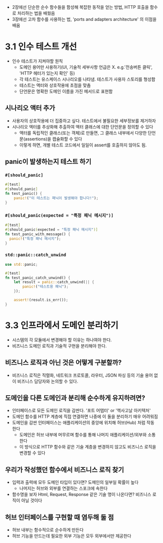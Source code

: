 - 2장에선 단순한 순수 함수들을 함성해 복잡한 동작을 얻는 방법, HTTP 호출을 함수로 처리하는 법을 배웠음
- 3장에선 고차 함수를 사용하는 법, 'ports and adapters architecture' 의 이점을 배움

# 3.1 인수 테스트 개선
- 인수 테스트가 지켜야할 원칙
  - 도메인 용어만 사용하기(UI, 기술적 세부사항 언급은 X. e.g.'전송버튼 클릭', 'HTTP 헤터가 있는지 확인' 등)
  - 각 테스트는 유스케이스 시나리오를 나타냄. 테스트가 사용자 스토리를 형성함
  - 테스트는 액터와 상호작용에 초점을 맞춤
  - 단언문은 명확한 도메인 이름을 가진 메서드로 표현함

## 시나리오 액터 추가
- 사용자의 상호작용에 더 집중하고 싶다. 테스트에서 불필요한 세부정보를 제거하자
- 시나리오 액터를 추상화해 추출하여 액터 클래스에 대한 단언문을 정의할 수 있다
  - 액터를 독립적인 클래스(또는 객체)로 만들면, 그 클래스 내부에서 다양한 단언문(assertions)을 캡슐화할 수 있다
  - 이렇게 하면, 개별 테스트 코드에서 일일이 assert를 호출하지 않아도 됨.

## panic이 발생하는지 테스트 하기
### `#[should_panic]`
```rust
#[test]
#[should_panic]
fn test_panic() {
    panic!("이 테스트는 패닉이 발생해야 합니다!");
}
```

### `#[should_panic(expected = "특정 패닉 메시지")]`
```rust
#[test]
#[should_panic(expected = "특정 패닉 메시지")]
fn test_panic_with_message() {
  panic!("특정 패닉 메시지");
}
```

### `std::panic::catch_unwind`
```rust
use std::panic;

#[test]
fn test_panic_catch_unwind() {
    let result = panic::catch_unwind(|| {
        panic!("테스트용 패닉");
    });

    assert!(result.is_err());
}
```

# 3.3 인프라에서 도메인 분리하기
- 시스템의 각 모듈에서 변경해야 할 이유는 하나여야 한다.
- 비즈니스 도메인 로직과 기술적 구현을 분리해야 한다.

## 비즈니스 로직과 아닌 것은 어떻게 구분할까?
- 비즈니스 로직은 직렬화, 네트워크 프로토콜, 라우터, JSON 파싱 등의 기술 용어 없이 비즈니스 담당자와 논의할 수 있다.

## 도메인을 다른 도메인과 분리해 순수하게 유지하려면?
- 인터페이스로 모든 도메인 로직을 감싼다. '포트 어탭터' or '헥사고날 아키텍처'
- 도메인 함수를 HTTP 계층에 직접 연결하면 나중에 이 둘을 분리하기 매우 어려워짐
- 도메인을 감싼 인터페이스는 애플리케이션의 중앙에 위치해 허브(Hub) 처럼 작동한다
  - 도메인은 허브 내부에 머무르며 함수를 통해 나머지 애플리케이션/외부와 소통한다
  - 이 방식으로 HTTP 함수와 같은 기술 계층을 변경하지 않고도 비즈니스 로직을 변경할 수 있다

## 우리가 작성했던 함수에서 비즈니스 로직 찾기
- 입력과 출력에 모두 도메인 타입이 있다면? 도메인의 일부일 확률이 높다
  - 나머지는 허브와 외부를 연결하는 스포크에 속한다
- 함수명을 보자 Html, Request, Response 같은 기술 명이 나온다면? 비즈니스 로직이 아닐 것이다

## 허브 인터페이스를 구현할 때 염두해 둘 점
- 허브 내부는 함수적으로 순수하게 만든다
- 허브 기능을 만드는데 필요한 외부 기능은 모두 외부에서만 제공한다